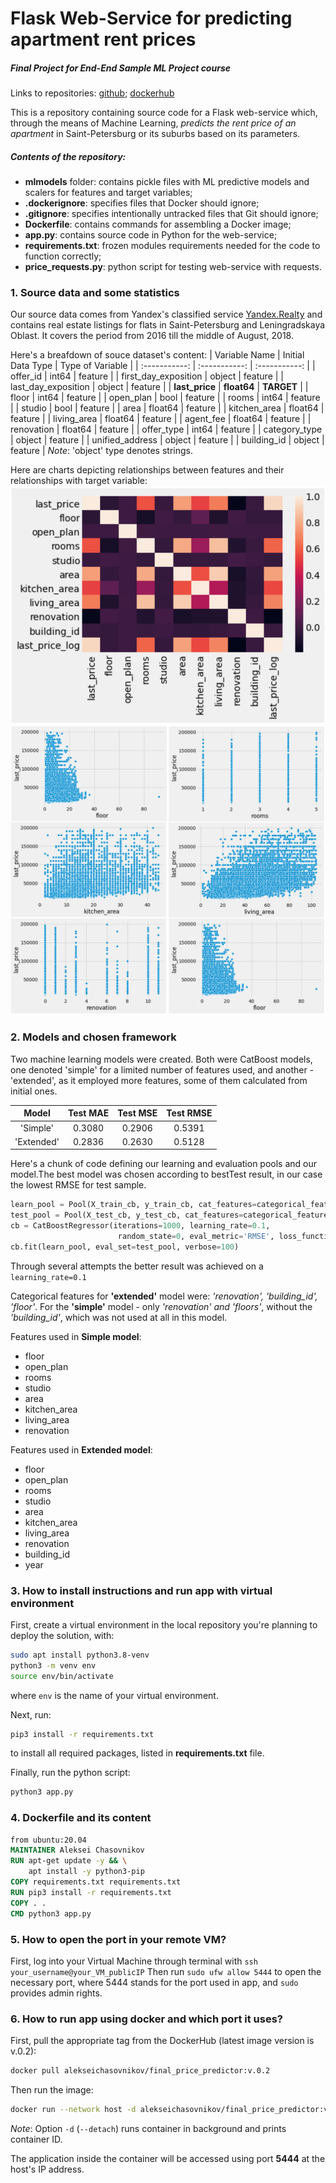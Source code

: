 # Flask Web-Service for predicting apartment rent prices
##### Final Project for _End-End Sample ML Project_ course

Links to repositories: [github]; [dockerhub]

This is a repository containing source code for a Flask web-service which, through the means of Machine Learning, _predicts the rent price of an apartment_ in Saint-Petersburg or its suburbs based on its parameters.

##### Contents of the repository:
- **mlmodels** folder: contains pickle files with ML predictive models and scalers for features and target variables;
- **.dockerignore**: specifies files that Docker should ignore;
- **.gitignore**: specifies intentionally untracked files that Git should ignore;
- **Dockerfile**: contains commands for assembling a Docker image;
- **app\.py**: contains source code in Python for the web-service;
- **requirements.txt**: frozen modules requirements needed for the code to function correctly;
- **price_requests.py**: python script for testing web-service with requests.

### 1. Source data and some statistics
Our source data comes from Yandex's classified service [Yandex.Realty] and contains real estate listings for flats in Saint-Petersburg and Leningradskaya Oblast.
It covers the period from 2016 till the middle of August, 2018.

Here's a breafdown of souce dataset's content:
| Variable Name | Initial Data Type | Type of Variable |
| :-----------: | :-----------: | :-----------: |
| offer_id   | int64  | feature  |
| first_day_exposition       | object        |   feature    |
| last_day_exposition      | object       | feature       |
| **last_price**       | **float64**        | **TARGET**      |
| floor       | int64        | feature      |
| open_plan       | bool        | feature      |
| rooms       | int64        | feature      |
| studio       | bool       | feature     |
| area     | float64        | feature       |
| kitchen_area      | float64        | feature      |
| living_area	      | float64        | feature   |
| agent_fee     | float64       | feature      |
| renovation      | float64        | feature     |
| offer_type     | int64        | feature      |
| category_type     | object        | feature    |
| unified_address	     | object        | feature   |
| building_id    | object        | feature   |
_Note_: 'object' type denotes strings.

Here are charts depicting relationships between features and their relationships with target variable:
![correlation heatmap](/images/corr.png) 
![scatter plots](/images/scatterplots.png) 

### 2. Models and chosen framework
Two machine learning models were created. Both were CatBoost models, one denoted 'simple' for a limited number of features used, and another - 'extended', as it employed more features, some of them calculated from initial ones.

| Model | Test MAE | Test MSE | Test RMSE |
| :-----------: | :-----------: | :-----------: | :-----------: |
| 'Simple'  | 0.3080  | 0.2906  | 0.5391 |
| 'Extended'       | 0.2836        | 0.2630       | 0.5128 |

Here's a chunk of code defining our learning and evaluation pools and our model.The best model was chosen according to bestTest result, in our case the lowest RMSE for test sample.
```python
learn_pool = Pool(X_train_cb, y_train_cb, cat_features=categorical_features, feature_names=list(X_train_cb))
test_pool = Pool(X_test_cb, y_test_cb, cat_features=categorical_features, feature_names=list(X_test_cb))
cb = CatBoostRegressor(iterations=1000, learning_rate=0.1,
                        random_state=0, eval_metric='RMSE', loss_function='RMSE')
cb.fit(learn_pool, eval_set=test_pool, verbose=100)
```

Through several attempts the better result was achieved on a `learning_rate=0.1`

Categorical features for __'extended'__ model were: _'renovation', 'building_id', 'floor'_. For the __'simple'__ model - only  _'renovation' and 'floors'_, without the _'building_id'_, which was not used at all in this model.

Features used in __Simple model__:
- floor
- open_plan
- rooms
- studio
- area
- kitchen_area
- living_area
- renovation


Features used in __Extended model__:
- floor
- open_plan
- rooms
- studio
- area
- kitchen_area
- living_area
- renovation
- building_id
- year

### 3. How to install instructions and run app with virtual environment
First, create a virtual environment in the local repository you're planning to deploy the solution, with:
```bash
sudo apt install python3.8-venv
python3 -m venv env
source env/bin/activate
```
where `env` is the name of your virtual environment.

Next, run:
```bash
pip3 install -r requirements.txt
```
to install all required packages, listed in __requirements.txt__ file.

Finally, run the python script:
```bash
python3 app.py
```
### 4. Dockerfile and its content
```Dockerfile
from ubuntu:20.04
MAINTAINER Aleksei Chasovnikov
RUN apt-get update -y && \
	apt install -y python3-pip
COPY requirements.txt requirements.txt 
RUN pip3 install -r requirements.txt
COPY . .
CMD python3 app.py
```
### 5. How to open the port in your remote VM?
First, log into your Virtual Machine through terminal with 
`ssh your_username@your_VM_publicIP`
Then run `sudo ufw allow 5444` to open the necessary port, where 5444 stands for the port used in app, and `sudo` provides admin rights.

### 6. How to run app using docker and which port it uses?
First, pull the appropriate tag  from the DockerHub (latest image version is v.0.2):
```bash
docker pull alekseichasovnikov/final_price_predictor:v.0.2
```
Then run the image:
```bash
docker run --network host -d alekseichasovnikov/final_price_predictor:v.0.2
```
_Note_: Option `-d` (`--detach`) runs container in background and prints container ID.

The application inside the container will be accessed using port __5444__ at the host's IP address.







[//]: # (These are reference links used in the body of this note and get stripped out when the markdown processor does its job. There is no need to format nicely because it shouldn't be seen. Thanks SO - http://stackoverflow.com/questions/4823468/store-comments-in-markdown-syntax)


   [Yandex.Realty]: <https://realty.yandex.ru>
   [github]: <https://github.com/AlekseiChasovnikov/final_price_predictor>
   [dockerhub]: <https://hub.docker.com/repository/docker/alekseichasovnikov/final_price_predictor>
   [john gruber]: <http://daringfireball.net>
   [df1]: <http://daringfireball.net/projects/markdown/>
   [markdown-it]: <https://github.com/markdown-it/markdown-it>
   [Ace Editor]: <http://ace.ajax.org>
   [node.js]: <http://nodejs.org>
   [Twitter Bootstrap]: <http://twitter.github.com/bootstrap/>
   [jQuery]: <http://jquery.com>
   [@tjholowaychuk]: <http://twitter.com/tjholowaychuk>
   [express]: <http://expressjs.com>
   [AngularJS]: <http://angularjs.org>
   [Gulp]: <http://gulpjs.com>

   [PlDb]: <https://github.com/joemccann/dillinger/tree/master/plugins/dropbox/README.md>
   [PlGh]: <https://github.com/joemccann/dillinger/tree/master/plugins/github/README.md>
   [PlGd]: <https://github.com/joemccann/dillinger/tree/master/plugins/googledrive/README.md>
   [PlOd]: <https://github.com/joemccann/dillinger/tree/master/plugins/onedrive/README.md>
   [PlMe]: <https://github.com/joemccann/dillinger/tree/master/plugins/medium/README.md>
   [PlGa]: <https://github.com/RahulHP/dillinger/blob/master/plugins/googleanalytics/README.md>
